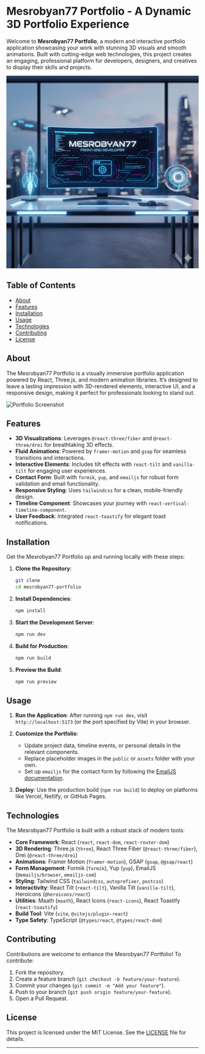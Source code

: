 

# Mesrobyan77 Portfolio - A Dynamic 3D Portfolio Experience

Welcome to **Mesrobyan77 Portfolio**, a modern and interactive portfolio application showcasing your work with stunning 3D visuals and smooth animations. Built with cutting-edge web technologies, this project creates an engaging, professional platform for developers, designers, and creatives to display their skills and projects.

<!-- ![Portfolio Hero Image](https://github.com/Mesrobyan77/Portfolio/issues/1) -->
![Portfolio Hero Image](https://raw.githubusercontent.com/Mesrobyan77/Portfolio/main/public/hero.png)

## Table of Contents
- [About](#about)
- [Features](#features)
- [Installation](#installation)
- [Usage](#usage)
- [Technologies](#technologies)
- [Contributing](#contributing)
- [License](#license)

## About

The Mesrobyan77 Portfolio is a visually immersive portfolio application powered by React, Three.js, and modern animation libraries. It’s designed to leave a lasting impression with 3D-rendered elements, interactive UI, and a responsive design, making it perfect for professionals looking to stand out.

![Portfolio Screenshot](https://github.com/Mesrobyan77/Portfolio/issues/2#issue-3550917346)

## Features

- **3D Visualizations**: Leverages `@react-three/fiber` and `@react-three/drei` for breathtaking 3D effects.
- **Fluid Animations**: Powered by `framer-motion` and `gsap` for seamless transitions and interactions.
- **Interactive Elements**: Includes tilt effects with `react-tilt` and `vanilla-tilt` for engaging user experiences.
- **Contact Form**: Built with `formik`, `yup`, and `emailjs` for robust form validation and email functionality.
- **Responsive Styling**: Uses `tailwindcss` for a clean, mobile-friendly design.
- **Timeline Component**: Showcases your journey with `react-vertical-timeline-component`.
- **User Feedback**: Integrated `react-toastify` for elegant toast notifications.

## Installation

Get the Mesrobyan77 Portfolio up and running locally with these steps:

1. **Clone the Repository**:
   ```bash
   git clone 
   cd mesrobyan77-portfolio
   ```

2. **Install Dependencies**:
   ```bash
   npm install
   ```

3. **Start the Development Server**:
   ```bash
   npm run dev
   ```

4. **Build for Production**:
   ```bash
   npm run build
   ```

5. **Preview the Build**:
   ```bash
   npm run preview
   ```


## Usage

1. **Run the Application**:
   After running `npm run dev`, visit `http://localhost:5173` (or the port specified by Vite) in your browser.

2. **Customize the Portfolio**:
   - Update project data, timeline events, or personal details in the relevant components.
   - Replace placeholder images in the `public` or `assets` folder with your own.
   - Set up `emailjs` for the contact form by following the [EmailJS documentation](https://www.emailjs.com/docs/).

3. **Deploy**:
   Use the production build (`npm run build`) to deploy on platforms like Vercel, Netlify, or GitHub Pages.

## Technologies

The Mesrobyan77 Portfolio is built with a robust stack of modern tools:

- **Core Framework**: React (`react`, `react-dom`, `react-router-dom`)
- **3D Rendering**: Three.js (`three`), React Three Fiber (`@react-three/fiber`), Drei (`@react-three/drei`)
- **Animations**: Framer Motion (`framer-motion`), GSAP (`gsap`, `@gsap/react`)
- **Form Management**: Formik (`formik`), Yup (`yup`), EmailJS (`@emailjs/browser`, `emailjs-com`)
- **Styling**: Tailwind CSS (`tailwindcss`, `autoprefixer`, `postcss`)
- **Interactivity**: React Tilt (`react-tilt`), Vanilla Tilt (`vanilla-tilt`), Heroicons (`@heroicons/react`)
- **Utilities**: Maath (`maath`), React Icons (`react-icons`), React Toastify (`react-toastify`)
- **Build Tool**: Vite (`vite`, `@vitejs/plugin-react`)
- **Type Safety**: TypeScript (`@types/react`, `@types/react-dom`)

## Contributing

Contributions are welcome to enhance the Mesrobyan77 Portfolio! To contribute:

1. Fork the repository.
2. Create a feature branch (`git checkout -b feature/your-feature`).
3. Commit your changes (`git commit -m "Add your feature"`).
4. Push to your branch (`git push origin feature/your-feature`).
5. Open a Pull Request.


## License

This project is licensed under the MIT License. See the [LICENSE](LICENSE) file for details.

---

